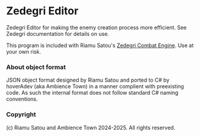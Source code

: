 # Zedegri Editor

Zedegri Editor for making the enemy creation process more efficient. See Zedegri documentation for details on use.

This program is included with Riamu Satou's [Zedegri Combat Engine](https://github.com/RiamuSatou/Zedegri_Combat_Engine). Use at your own risk.

### About object format
JSON object format designed by Riamu Satou and ported to C# by hoverAdev (aka Ambience Town) in a manner complient with preexisting code. As such the internal format does not follow standard C# naming conventions.

### Copyright
(c) Riamu Satou and Ambience Town 2024-2025. All rights reserved.